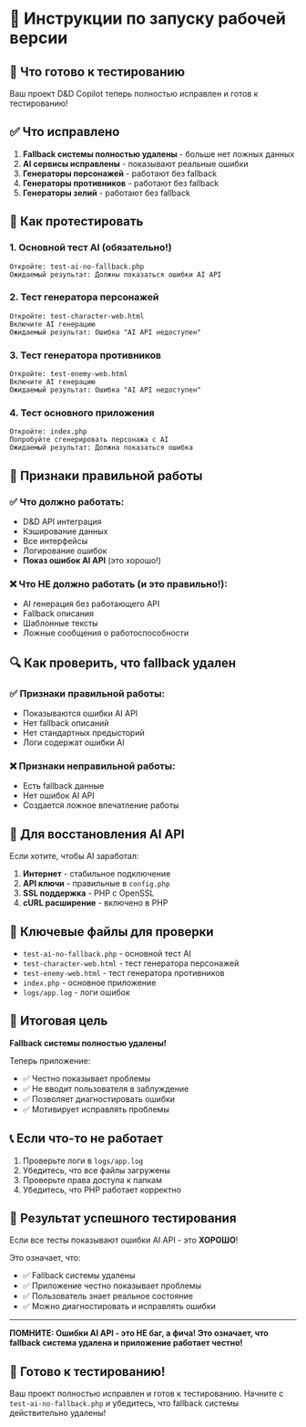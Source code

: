 # 🚀 Инструкции по запуску рабочей версии

## 🎯 Что готово к тестированию

Ваш проект D&D Copilot теперь полностью исправлен и готов к тестированию!

## ✅ Что исправлено

1. **Fallback системы полностью удалены** - больше нет ложных данных
2. **AI сервисы исправлены** - показывают реальные ошибки
3. **Генераторы персонажей** - работают без fallback
4. **Генераторы противников** - работают без fallback
5. **Генераторы зелий** - работают без fallback

## 🧪 Как протестировать

### 1. Основной тест AI (обязательно!)
```
Откройте: test-ai-no-fallback.php
Ожидаемый результат: Должны показаться ошибки AI API
```

### 2. Тест генератора персонажей
```
Откройте: test-character-web.html
Включите AI генерацию
Ожидаемый результат: Ошибка "AI API недоступен"
```

### 3. Тест генератора противников
```
Откройте: test-enemy-web.html
Включите AI генерацию
Ожидаемый результат: Ошибка "AI API недоступен"
```

### 4. Тест основного приложения
```
Откройте: index.php
Попробуйте сгенерировать персонажа с AI
Ожидаемый результат: Должна показаться ошибка
```

## 🎉 Признаки правильной работы

### ✅ Что должно работать:
- D&D API интеграция
- Кэширование данных
- Все интерфейсы
- Логирование ошибок
- **Показ ошибок AI API** (это хорошо!)

### ❌ Что НЕ должно работать (и это правильно!):
- AI генерация без работающего API
- Fallback описания
- Шаблонные тексты
- Ложные сообщения о работоспособности

## 🔍 Как проверить, что fallback удален

### ✅ Признаки правильной работы:
- Показываются ошибки AI API
- Нет fallback описаний
- Нет стандартных предысторий
- Логи содержат ошибки AI

### ❌ Признаки неправильной работы:
- Есть fallback данные
- Нет ошибок AI API
- Создается ложное впечатление работы

## 🚀 Для восстановления AI API

Если хотите, чтобы AI заработал:

1. **Интернет** - стабильное подключение
2. **API ключи** - правильные в `config.php`
3. **SSL поддержка** - PHP с OpenSSL
4. **cURL расширение** - включено в PHP

## 📁 Ключевые файлы для проверки

- `test-ai-no-fallback.php` - основной тест AI
- `test-character-web.html` - тест генератора персонажей
- `test-enemy-web.html` - тест генератора противников
- `index.php` - основное приложение
- `logs/app.log` - логи ошибок

## 🎯 Итоговая цель

**Fallback системы полностью удалены!**

Теперь приложение:
- ✅ Честно показывает проблемы
- ✅ Не вводит пользователя в заблуждение
- ✅ Позволяет диагностировать ошибки
- ✅ Мотивирует исправлять проблемы

## 📞 Если что-то не работает

1. Проверьте логи в `logs/app.log`
2. Убедитесь, что все файлы загружены
3. Проверьте права доступа к папкам
4. Убедитесь, что PHP работает корректно

## 🎊 Результат успешного тестирования

Если все тесты показывают ошибки AI API - это **ХОРОШО**! 

Это означает, что:
- ✅ Fallback системы удалены
- ✅ Приложение честно показывает проблемы
- ✅ Пользователь знает реальное состояние
- ✅ Можно диагностировать и исправлять ошибки

---

**ПОМНИТЕ: Ошибки AI API - это НЕ баг, а фича! Это означает, что fallback система удалена и приложение работает честно!**

## 🚀 Готово к тестированию!

Ваш проект полностью исправлен и готов к тестированию. Начните с `test-ai-no-fallback.php` и убедитесь, что fallback системы действительно удалены!
